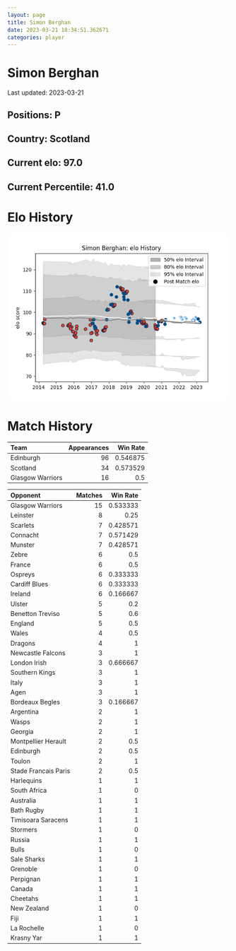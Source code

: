 ```yaml
---  
layout: page  
title: Simon Berghan  
date: 2023-03-21 18:34:51.362671  
categories: player  
---
```

# Simon Berghan


Last updated: 2023-03-21
## Positions: P

## Country: Scotland

## Current elo: 97.0

## Current Percentile: 41.0

# Elo History


![elo history](history_SimonBerghan.png)
# Match History


| Team             |   Appearances |   Win Rate |
|:-----------------|--------------:|-----------:|
| Edinburgh        |            96 |   0.546875 |
| Scotland         |            34 |   0.573529 |
| Glasgow Warriors |            16 |   0.5      |

| Opponent             |   Matches |   Win Rate |
|:---------------------|----------:|-----------:|
| Glasgow Warriors     |        15 |   0.533333 |
| Leinster             |         8 |   0.25     |
| Scarlets             |         7 |   0.428571 |
| Connacht             |         7 |   0.571429 |
| Munster              |         7 |   0.428571 |
| Zebre                |         6 |   0.5      |
| France               |         6 |   0.5      |
| Ospreys              |         6 |   0.333333 |
| Cardiff Blues        |         6 |   0.333333 |
| Ireland              |         6 |   0.166667 |
| Ulster               |         5 |   0.2      |
| Benetton Treviso     |         5 |   0.6      |
| England              |         5 |   0.5      |
| Wales                |         4 |   0.5      |
| Dragons              |         4 |   1        |
| Newcastle Falcons    |         3 |   1        |
| London Irish         |         3 |   0.666667 |
| Southern Kings       |         3 |   1        |
| Italy                |         3 |   1        |
| Agen                 |         3 |   1        |
| Bordeaux Begles      |         3 |   0.166667 |
| Argentina            |         2 |   1        |
| Wasps                |         2 |   1        |
| Georgia              |         2 |   1        |
| Montpellier Herault  |         2 |   0.5      |
| Edinburgh            |         2 |   0.5      |
| Toulon               |         2 |   1        |
| Stade Francais Paris |         2 |   0.5      |
| Harlequins           |         1 |   1        |
| South Africa         |         1 |   0        |
| Australia            |         1 |   1        |
| Bath Rugby           |         1 |   1        |
| Timisoara Saracens   |         1 |   1        |
| Stormers             |         1 |   0        |
| Russia               |         1 |   1        |
| Bulls                |         1 |   0        |
| Sale Sharks          |         1 |   1        |
| Grenoble             |         1 |   0        |
| Perpignan            |         1 |   1        |
| Canada               |         1 |   1        |
| Cheetahs             |         1 |   1        |
| New Zealand          |         1 |   0        |
| Fiji                 |         1 |   1        |
| La Rochelle          |         1 |   0        |
| Krasny Yar           |         1 |   1        |
